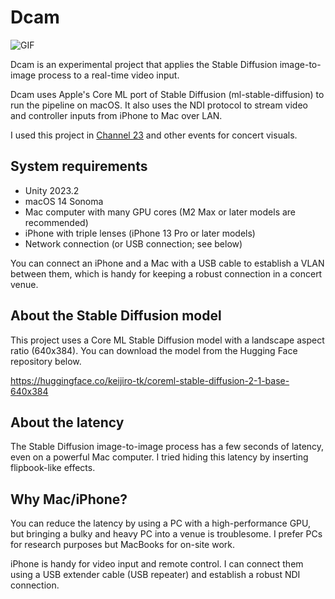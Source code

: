 Dcam
====

![GIF](https://github.com/keijiro/Dcam/assets/343936/60f8ded1-24fc-4b2c-a367-36ca35702c52)

Dcam is an experimental project that applies the Stable Diffusion image-to-image process to a real-time video input.

Dcam uses Apple's Core ML port of Stable Diffusion (ml-stable-diffusion) to run the pipeline on macOS.
It also uses the NDI protocol to stream video and controller inputs from iPhone to Mac over LAN.

I used this project in [Channel 23] and other events for concert visuals.

[Channel 23]: https://www.youtube.com/watch?v=SjJJ-vSprtA

System requirements
-------------------

- Unity 2023.2
- macOS 14 Sonoma
- Mac computer with many GPU cores (M2 Max or later models are recommended)
- iPhone with triple lenses (iPhone 13 Pro or later models)
- Network connection (or USB connection; see below)

You can connect an iPhone and a Mac with a USB cable to establish a VLAN between them,
which is handy for keeping a robust connection in a concert venue.

About the Stable Diffusion model
--------------------------------

This project uses a Core ML Stable Diffusion model with a landscape aspect ratio (640x384).
You can download the model from the Hugging Face repository below.

https://huggingface.co/keijiro-tk/coreml-stable-diffusion-2-1-base-640x384

About the latency
-----------------

The Stable Diffusion image-to-image process has a few seconds of latency, even on a powerful Mac computer.
I tried hiding this latency by inserting flipbook-like effects.

Why Mac/iPhone?
---------------

You can reduce the latency by using a PC with a high-performance GPU,
but bringing a bulky and heavy PC into a venue is troublesome.
I prefer PCs for research purposes but MacBooks for on-site work.

iPhone is handy for video input and remote control.
I can connect them using a USB extender cable (USB repeater) and establish a robust NDI connection.

